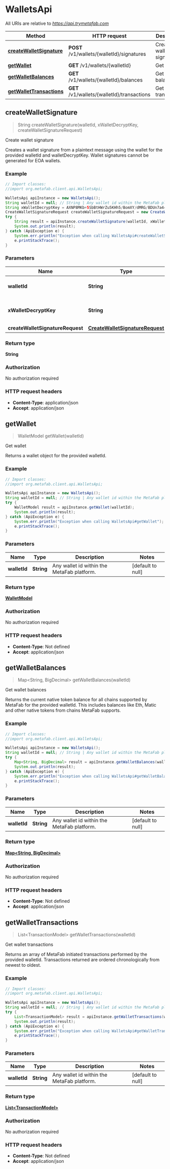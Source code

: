 # WalletsApi

All URIs are relative to *https://api.trymetafab.com*

Method | HTTP request | Description
------------- | ------------- | -------------
[**createWalletSignature**](WalletsApi.md#createWalletSignature) | **POST** /v1/wallets/{walletId}/signatures | Create wallet signature
[**getWallet**](WalletsApi.md#getWallet) | **GET** /v1/wallets/{walletId} | Get wallet
[**getWalletBalances**](WalletsApi.md#getWalletBalances) | **GET** /v1/wallets/{walletId}/balances | Get wallet balances
[**getWalletTransactions**](WalletsApi.md#getWalletTransactions) | **GET** /v1/wallets/{walletId}/transactions | Get wallet transactions



## createWalletSignature

> String createWalletSignature(walletId, xWalletDecryptKey, createWalletSignatureRequest)

Create wallet signature

Creates a wallet signature from a plaintext message using the wallet for the provided walletId and walletDecryptKey. Wallet signatures cannot be generated for EOA wallets.

### Example

```java
// Import classes:
//import org.metafab.client.api.WalletsApi;

WalletsApi apiInstance = new WalletsApi();
String walletId = null; // String | Any wallet id within the MetaFab platform.
String xWalletDecryptKey = AXNP8MKb+5SbBtHWrZu5KHh5/BomXY/dMRG/BDUn7a4=; // String | The `walletDecryptKey` for the provided `walletId`.
CreateWalletSignatureRequest createWalletSignatureRequest = new CreateWalletSignatureRequest(); // CreateWalletSignatureRequest | 
try {
    String result = apiInstance.createWalletSignature(walletId, xWalletDecryptKey, createWalletSignatureRequest);
    System.out.println(result);
} catch (ApiException e) {
    System.err.println("Exception when calling WalletsApi#createWalletSignature");
    e.printStackTrace();
}
```

### Parameters


Name | Type | Description  | Notes
------------- | ------------- | ------------- | -------------
 **walletId** | **String**| Any wallet id within the MetaFab platform. | [default to null]
 **xWalletDecryptKey** | **String**| The &#x60;walletDecryptKey&#x60; for the provided &#x60;walletId&#x60;. | [default to null]
 **createWalletSignatureRequest** | [**CreateWalletSignatureRequest**](CreateWalletSignatureRequest.md)|  |

### Return type

**String**

### Authorization

No authorization required

### HTTP request headers

- **Content-Type**: application/json
- **Accept**: application/json


## getWallet

> WalletModel getWallet(walletId)

Get wallet

Returns a wallet object for the provided walletId.

### Example

```java
// Import classes:
//import org.metafab.client.api.WalletsApi;

WalletsApi apiInstance = new WalletsApi();
String walletId = null; // String | Any wallet id within the MetaFab platform.
try {
    WalletModel result = apiInstance.getWallet(walletId);
    System.out.println(result);
} catch (ApiException e) {
    System.err.println("Exception when calling WalletsApi#getWallet");
    e.printStackTrace();
}
```

### Parameters


Name | Type | Description  | Notes
------------- | ------------- | ------------- | -------------
 **walletId** | **String**| Any wallet id within the MetaFab platform. | [default to null]

### Return type

[**WalletModel**](WalletModel.md)

### Authorization

No authorization required

### HTTP request headers

- **Content-Type**: Not defined
- **Accept**: application/json


## getWalletBalances

> Map&lt;String, BigDecimal&gt; getWalletBalances(walletId)

Get wallet balances

Returns the current native token balance for all chains supported by MetaFab for the provided walletId. This includes balances like Eth, Matic and other native tokens from chains MetaFab supports.

### Example

```java
// Import classes:
//import org.metafab.client.api.WalletsApi;

WalletsApi apiInstance = new WalletsApi();
String walletId = null; // String | Any wallet id within the MetaFab platform.
try {
    Map<String, BigDecimal> result = apiInstance.getWalletBalances(walletId);
    System.out.println(result);
} catch (ApiException e) {
    System.err.println("Exception when calling WalletsApi#getWalletBalances");
    e.printStackTrace();
}
```

### Parameters


Name | Type | Description  | Notes
------------- | ------------- | ------------- | -------------
 **walletId** | **String**| Any wallet id within the MetaFab platform. | [default to null]

### Return type

[**Map&lt;String, BigDecimal&gt;**](BigDecimal.md)

### Authorization

No authorization required

### HTTP request headers

- **Content-Type**: Not defined
- **Accept**: application/json


## getWalletTransactions

> List&lt;TransactionModel&gt; getWalletTransactions(walletId)

Get wallet transactions

Returns an array of MetaFab initiated transactions performed by the provided walletId. Transactions returned are ordered chronologically from newest to oldest.

### Example

```java
// Import classes:
//import org.metafab.client.api.WalletsApi;

WalletsApi apiInstance = new WalletsApi();
String walletId = null; // String | Any wallet id within the MetaFab platform.
try {
    List<TransactionModel> result = apiInstance.getWalletTransactions(walletId);
    System.out.println(result);
} catch (ApiException e) {
    System.err.println("Exception when calling WalletsApi#getWalletTransactions");
    e.printStackTrace();
}
```

### Parameters


Name | Type | Description  | Notes
------------- | ------------- | ------------- | -------------
 **walletId** | **String**| Any wallet id within the MetaFab platform. | [default to null]

### Return type

[**List&lt;TransactionModel&gt;**](TransactionModel.md)

### Authorization

No authorization required

### HTTP request headers

- **Content-Type**: Not defined
- **Accept**: application/json

